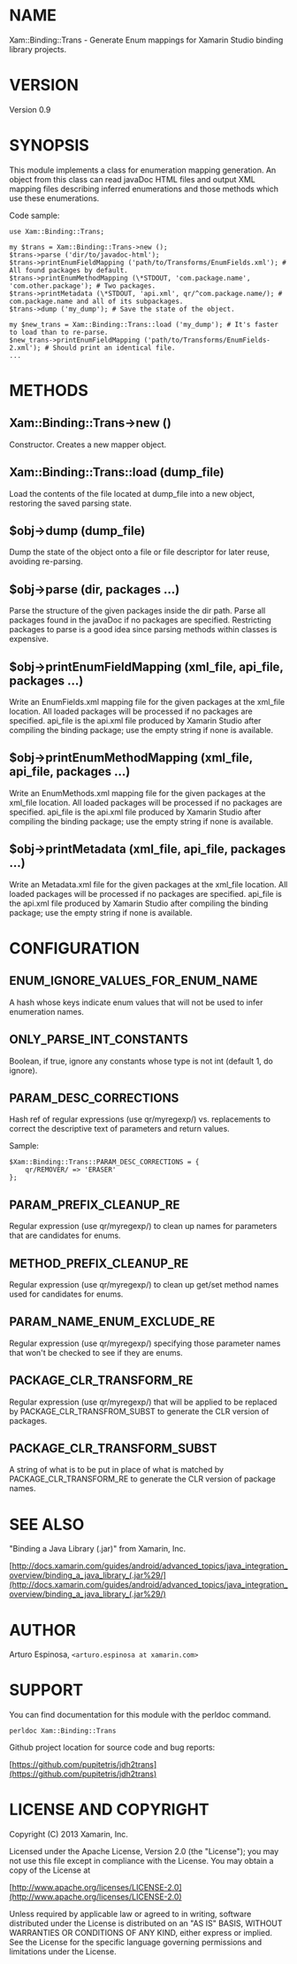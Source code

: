# NAME

Xam::Binding::Trans - Generate Enum mappings for Xamarin Studio binding library projects.

# VERSION

Version 0.9

# SYNOPSIS

This module implements a class for enumeration mapping generation. An object 
from this class can read javaDoc HTML files and output XML mapping files
describing inferred enumerations and those methods which use these enumerations.

Code sample:

    use Xam::Binding::Trans;

    my $trans = Xam::Binding::Trans->new ();
    $trans->parse ('dir/to/javadoc-html');
    $trans->printEnumFieldMapping ('path/to/Transforms/EnumFields.xml'); # All found packages by default.
    $trans->printEnumMethodMapping (\*STDOUT, 'com.package.name', 'com.other.package'); # Two packages.
    $trans->printMetadata (\*STDOUT, 'api.xml', qr/^com.package.name/); # com.package.name and all of its subpackages.
    $trans->dump ('my_dump'); # Save the state of the object.

    my $new_trans = Xam::Binding::Trans::load ('my_dump'); # It's faster to load than to re-parse.
    $new_trans->printEnumFieldMapping ('path/to/Transforms/EnumFields-2.xml'); # Should print an identical file.
    ...

# METHODS

## Xam::Binding::Trans->new ()

Constructor. Creates a new mapper object.

## Xam::Binding::Trans::load (dump\_file)

Load the contents of the file located at dump\_file into a new object, restoring the saved parsing state.

## $obj->dump (dump\_file)

Dump the state of the object onto a file or file descriptor for later reuse, avoiding re-parsing.

## $obj->parse (dir, packages ...)

Parse the structure of the given packages inside the dir path. Parse all packages found in the javaDoc
if no packages are specified. Restricting packages to parse is a good idea since parsing methods
within classes is expensive.

## $obj->printEnumFieldMapping (xml\_file, api\_file, packages ...)

Write an EnumFields.xml mapping file for the given packages at the xml\_file location. All loaded packages
will be processed if no packages are specified. api\_file is the api.xml file produced by Xamarin Studio
after compiling the binding package; use the empty string if none is available.

## $obj->printEnumMethodMapping (xml\_file, api\_file, packages ...)

Write an EnumMethods.xml mapping file for the given packages at the xml\_file location. All loaded packages
will be processed if no packages are specified. api\_file is the api.xml file produced by Xamarin Studio
after compiling the binding package; use the empty string if none is available.

## $obj->printMetadata (xml\_file, api\_file, packages ...)

Write an Metadata.xml file for the given packages at the xml\_file location. All loaded packages
will be processed if no packages are specified. api\_file is the api.xml file produced by Xamarin
Studio after compiling the binding package; use the empty string if none is available.

# CONFIGURATION

## ENUM\_IGNORE\_VALUES\_FOR\_ENUM\_NAME

A hash whose keys indicate enum values that will not be used to infer enumeration names.

## ONLY\_PARSE\_INT\_CONSTANTS

Boolean, if true, ignore any constants whose type is not int (default 1, do ignore).

## PARAM\_DESC\_CORRECTIONS

Hash ref of regular expressions (use qr/myregexp/) vs. replacements to correct the descriptive text of 
parameters and return values.

Sample:

    $Xam::Binding::Trans::PARAM_DESC_CORRECTIONS = {
    	qr/REMOVER/ => 'ERASER'
    };

## PARAM\_PREFIX\_CLEANUP\_RE

Regular expression (use qr/myregexp/) to clean up names for parameters that are candidates for enums.

## METHOD\_PREFIX\_CLEANUP\_RE

Regular expression (use qr/myregexp/) to clean up get/set method names used for candidates for enums.

## PARAM\_NAME\_ENUM\_EXCLUDE\_RE

Regular expression (use qr/myregexp/) specifying those parameter names that won't be checked to see if they are enums.

## PACKAGE\_CLR\_TRANSFORM\_RE

Regular expression (use qr/myregexp/) that will be applied to be replaced by PACKAGE\_CLR\_TRANSFROM\_SUBST
to generate the CLR version of packages.

## PACKAGE\_CLR\_TRANSFORM\_SUBST

A string of what is to be put in place of what is matched by PACKAGE\_CLR\_TRANSFORM\_RE to generate the CLR version
of package names.

# SEE ALSO

"Binding a Java Library (.jar)" from Xamarin, Inc.

[http://docs.xamarin.com/guides/android/advanced_topics/java_integration_overview/binding_a_java_library_(.jar%29/](http://docs.xamarin.com/guides/android/advanced_topics/java_integration_overview/binding_a_java_library_(.jar%29/)

# AUTHOR

Arturo Espinosa, `<arturo.espinosa at xamarin.com>`

# SUPPORT

You can find documentation for this module with the perldoc command.

	perldoc Xam::Binding::Trans

Github project location for source code and bug reports:

[https://github.com/pupitetris/jdh2trans](https://github.com/pupitetris/jdh2trans)

# LICENSE AND COPYRIGHT

Copyright (C) 2013 Xamarin, Inc.

Licensed under the Apache License, Version 2.0 (the "License");
you may not use this file except in compliance with the License.
You may obtain a copy of the License at

[http://www.apache.org/licenses/LICENSE-2.0](http://www.apache.org/licenses/LICENSE-2.0)

Unless required by applicable law or agreed to in writing, software
distributed under the License is distributed on an "AS IS" BASIS,
WITHOUT WARRANTIES OR CONDITIONS OF ANY KIND, either express or implied.
See the License for the specific language governing permissions and
limitations under the License.


